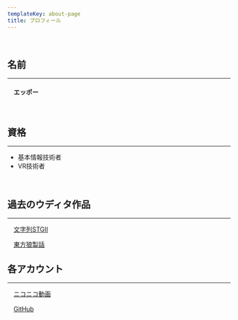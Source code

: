 ```yaml
---
templateKey: about-page
title: プロフィール
---
```

<br>

## 名前

---
#### 　エッポー
<br>

## 資格

- - -
- 基本情報技術者
- VR技術者
<br>

## 過去のウディタ作品

---

　[文字列STGⅡ](http://silversecond.com/WolfRPGEditor/GameList/memberlist.cgi?view_no=0750)

　[東方狼製話](http://silversecond.com/WolfRPGEditor/GameList_Beginner/memberlist.cgi?view_no=0127)
<br>

## 各アカウント

---

　[ニコニコ動画](https://www.nicovideo.jp/user/22560701/video)

　[GitHub](https://github.com/eppoakkoitda)
